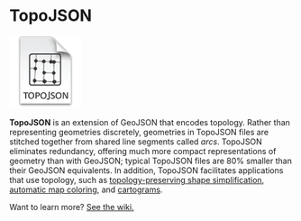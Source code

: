 # TopoJSON

<img src="icon.png">

**TopoJSON** is an extension of GeoJSON that encodes topology. Rather than representing geometries discretely, geometries in TopoJSON files are stitched together from shared line segments called *arcs*. TopoJSON eliminates redundancy, offering much more compact representations of geometry than with GeoJSON; typical TopoJSON files are 80% smaller than their GeoJSON equivalents. In addition, TopoJSON facilitates applications that use topology, such as [topology-preserving shape simplification](http://bost.ocks.org/mike/simplify/), [automatic map coloring](http://bl.ocks.org/4188334), and [cartograms](http://prag.ma/code/d3-cartogram/).

Want to learn more? [See the wiki.](https://github.com/mbostock/topojson/wiki)
